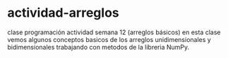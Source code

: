 # actividad-arreglos
clase programación actividad semana 12 (arreglos básicos)
en esta clase vemos algunos conceptos basicos de los arreglos unidimensionales y bidimensionales trabajando con metodos de la libreria NumPy.
